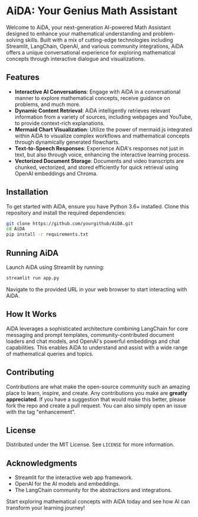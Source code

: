# AiDA: Your Genius Math Assistant

Welcome to AiDA, your next-generation AI-powered Math Assistant designed to enhance your mathematical understanding and problem-solving skills. Built with a mix of cutting-edge technologies including Streamlit, LangChain, OpenAI, and various community integrations, AiDA offers a unique conversational experience for exploring mathematical concepts through interactive dialogue and visualizations.

## Features

- **Interactive AI Conversations**: Engage with AiDA in a conversational manner to explore mathematical concepts, receive guidance on problems, and much more.
- **Dynamic Content Retrieval**: AiDA intelligently retrieves relevant information from a variety of sources, including webpages and YouTube, to provide context-rich explanations.
- **Mermaid Chart Visualization**: Utilize the power of mermaid.js integrated within AiDA to visualize complex workflows and mathematical concepts through dynamically generated flowcharts.
- **Text-to-Speech Responses**: Experience AiDA's responses not just in text, but also through voice, enhancing the interactive learning process.
- **Vectorized Document Storage**: Documents and video transcripts are chunked, vectorized, and stored efficiently for quick retrieval using OpenAI embeddings and Chroma.

## Installation

To get started with AiDA, ensure you have Python 3.6+ installed. Clone this repository and install the required dependencies:

```bash
git clone https://github.com/yourgithub/AiDA.git
cd AiDA
pip install -r requirements.txt
```

## Running AiDA

Launch AiDA using Streamlit by running:

```bash
streamlit run app.py
```

Navigate to the provided URL in your web browser to start interacting with AiDA.

## How It Works

AiDA leverages a sophisticated architecture combining LangChain for core messaging and prompt templates, community-contributed document loaders and chat models, and OpenAI's powerful embeddings and chat capabilities. This enables AiDA to understand and assist with a wide range of mathematical queries and topics.

## Contributing

Contributions are what make the open-source community such an amazing place to learn, inspire, and create. Any contributions you make are **greatly appreciated**. If you have a suggestion that would make this better, please fork the repo and create a pull request. You can also simply open an issue with the tag "enhancement".

## License

Distributed under the MIT License. See `LICENSE` for more information.

## Acknowledgments

- Streamlit for the interactive web app framework.
- OpenAI for the AI models and embeddings.
- The LangChain community for the abstractions and integrations.

Start exploring mathematical concepts with AiDA today and see how AI can transform your learning journey!
